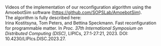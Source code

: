 Videos of the implementation of our reconfiguration algorithm using the AmoebotSim software (https://github.com/SOPSLab/AmoebotSim).\
The algorithm is fully described here:\
Irina Kostitsyna, Tom Peters, and Bettina Speckmann. Fast reconfiguration for programmable matter. In _Proc. 37th International Symposium on Distributed Computing (DISC)_, LIPICs, 27:1-27:21, 2023. DOI: 10.4230/LIPIcs.DISC.2023.27.
